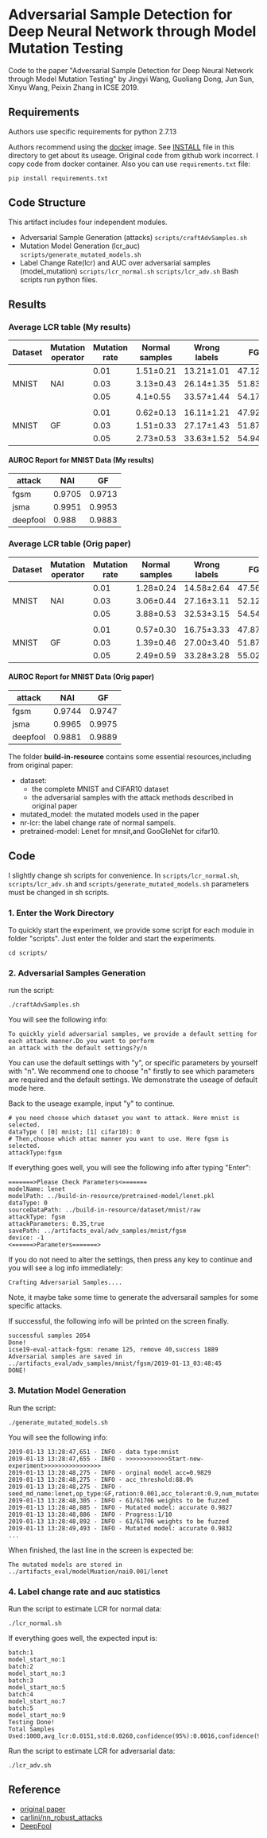 # Adversarial Sample Detection for Deep Neural Network through Model Mutation Testing

Code to the paper "Adversarial Sample Detection for Deep Neural Network through Model Mutation Testing" by Jingyi Wang, Guoliang Dong, Jun Sun, Xinyu Wang, Peixin Zhang in ICSE 2019.

## Requirements

Authors use specific requirements for python 2.7.13  

Authors recommend using the [docker](https://hub.docker.com/r/dgl2019/icse2019-artifacts) image. See [INSTALL](./INSTALL.md) file in this directory to get about its useage.
Original code from github work incorrect. I copy code from docker container. 
Also you can use `requirements.txt` file:
```
pip install requirements.txt
```

## Code Structure

This artifact includes four independent modules.

- Adversarial Sample Generation (attacks) `scripts/craftAdvSamples.sh`
- Mutation Model Generation (lcr_auc) `scripts/generate_mutated_models.sh`
- Label Change Rate(lcr) and AUC over adversarial samples (model_mutation) `scripts/lcr_normal.sh` `scripts/lcr_adv.sh`
Bash scripts run python files.

## Results
### Average LCR table (My results)  
| Dataset | Mutation operator | Mutation rate | Normal samples | Wrong labels | FGSM       | JSMA       | deepfool   |
|---------|-------------------|---------------|----------------|--------------|------------|------------|------------|
|         |                   | 0.01          | 1.51±0.21      | 13.21±1.01   | 47.12±2.35 | 50.17±2.28 | 37.67±2.11 |
| MNIST   | NAI               | 0.03          | 3.13±0.43      | 26.14±1.35   | 51.83±2.51 | 57.56±2.72 | 46.51±2.27 |
|         |                   | 0.05          | 4.1±0.55       | 33.57±1.44   | 54.17±2.61 | 59.13±2.91 | 50.15±2.43 |
|         |                   |               |                |              |            |            |            |
|         |                   | 0.01          | 0.62±0.13      | 16.11±1.21   | 47.92±2.41 | 56.22±2.33 | 41.03±2.21 |
| MNIST   | GF                | 0.03          | 1.51±0.33      | 27.17±1.43   | 51.87±2.59 | 59.94±2.75 | 48.13±2.37 |
|         |                   | 0.05          | 2.73±0.53      | 33.63±1.52   | 54.94±2.72 | 62.41±2.84 | 51.55±2.64 |

#### AUROC Report for MNIST Data (My results)
| attack   | NAI    | GF     |
|----------|--------|--------|
| fgsm     | 0.9705 | 0.9713 |
| jsma     | 0.9951 | 0.9953 |
| deepfool | 0.988  | 0.9883 |

### Average LCR table (Orig paper)  
| Dataset | Mutation operator | Mutation rate | Normal samples | Wrong labels | FGSM       | JSMA       | deepfool   |
|---------|-------------------|---------------|----------------|--------------|------------|------------|------------|
|         |                   | 0.01          | 1.28±0.24      | 14.58±2.64   | 47.56±3.56 | 50.80±2.46 | 37.62±2.83 |
| MNIST   | NAI               | 0.03          | 3.06±0.44      | 27.16±3.11   | 52.12±3.04 | 57.86±2.02 | 46.61±2.43 |
|         |                   | 0.05          | 3.88±0.53      | 32.53±3.15   | 54.54±2.80 | 59.07±1.95 | 50.30±2.24 |
|         |                   |               |                |              |            |            |            |
|         |                   | 0.01          | 0.57±0.30      | 16.75±3.33   | 47.87±3.54 | 56.39±2.14 | 41.07±2.76 |
| MNIST   | GF                | 0.03          | 1.39±0.46      | 27.00±3.40   | 51.87±3.10 | 60.64±1.85 | 48.06±2.41 |
|         |                   | 0.05          | 2.49±0.59      | 33.28±3.28   | 55.02±2.77 | 62.36±1.74 | 51.60±2.19 |

#### AUROC Report for MNIST Data (Orig paper)
| attack   | NAI    | GF     |
|----------|--------|--------|
| fgsm     | 0.9744 | 0.9747 |
| jsma     | 0.9965 | 0.9975 |
| deepfool | 0.9881 | 0.9889 |


The folder **build-in-resource** contains some essential resources,including from original paper: 

- dataset: 
	- the complete MNIST and CIFAR10 dataset
	- the adversarial samples with the attack methods described in original paper
- mutated_model: the mutated models used in the paper
- nr-lcr: the label change rate of normal sampels. 
- pretrained-model: Lenet for mnsit,and GooGleNet for cifar10.

## Code

I slightly change sh scripts for convenience. In `scripts/lcr_normal.sh`, `scripts/lcr_adv.sh` and `scripts/generate_mutated_models.sh` parameters must be changed in sh scripts.

### 1. Enter the Work Directory
To quickly start the experiment, we provide some script for each module in folder "scripts". Just enter the folder and start the experiments.

```
cd scripts/
```
### 2. Adversarial Samples Generation

run the script:

```
./craftAdvSamples.sh
```
You will see the following info:

```
To quickly yield adversarial samples, we provide a default setting for each attack manner.Do you want to perform
an attack with the default settings?y/n
```
You can use the default settings with "y", or specific parameters by yourself with "n". We recommend one to choose "n" firstly to see which parameters are required and the default settings. We demonstrate the useage of default mode here.

Back to the useage example, input "y" to continue.

```
# you need choose which dataset you want to attack. Here mnist is selected.
dataType ( [0] mnist; [1] cifar10): 0
# Then,choose which attac manner you want to use. Here fgsm is selected.
attackType:fgsm
```
If everything goes well, you will see the following info after typing "Enter":

```
=======>Please Check Parameters<=======
modelName: lenet
modelPath: ../build-in-resource/pretrained-model/lenet.pkl
dataType: 0
sourceDataPath: ../build-in-resource/dataset/mnist/raw
attackType: fgsm
attackParameters: 0.35,true
savePath: ../artifacts_eval/adv_samples/mnist/fgsm
device: -1
<======>Parameters=======>
```
If you do not need to alter the settings, then press any key to continue and you will see a log info immediately:

```
Crafting Adversarial Samples....
```
Note, it maybe take some time to generate the adversarail samples for some specific attacks.

If successful, the following info will be printed on the screen finally.

```
successful samples 2054
Done!
icse19-eval-attack-fgsm: rename 125, remove 40,success 1889
Adversarial samples are saved in ../artifacts_eval/adv_samples/mnist/fgsm/2019-01-13_03:48:45
DONE!
```

### 3. Mutation Model Generation
Run the script:

```
./generate_mutated_models.sh
```

You will see the following info:
```
2019-01-13 13:28:47,651 - INFO - data type:mnist
2019-01-13 13:28:47,655 - INFO - >>>>>>>>>>>>Start-new-experiment>>>>>>>>>>>>>>>>
2019-01-13 13:28:48,275 - INFO - orginal model acc=0.9829
2019-01-13 13:28:48,275 - INFO - acc_threshold:88.0%
2019-01-13 13:28:48,275 - INFO - seed_md_name:lenet,op_type:GF,ration:0.001,acc_tolerant:0.9,num_mutated:10
2019-01-13 13:28:48,305 - INFO - 61/61706 weights to be fuzzed
2019-01-13 13:28:48,885 - INFO - Mutated model: accurate 0.9827
2019-01-13 13:28:48,886 - INFO - Progress:1/10
2019-01-13 13:28:48,892 - INFO - 61/61706 weights to be fuzzed
2019-01-13 13:28:49,493 - INFO - Mutated model: accurate 0.9832
...
```
When finished, the last line in the screen is expected be:
```
The mutated models are stored in ../artifacts_eval/modelMuation/nai0.001/lenet
```

### 4. Label change rate and auc statistics
Run the script to estimate LCR for normal data:

```
./lcr_normal.sh
```
If everything goes well, the expected input is:

```
batch:1
model_start_no:1
batch:2
model_start_no:3
batch:3
model_start_no:5
batch:4
model_start_no:7
batch:5
model_start_no:9
Testing Done!
Total Samples Used:1000,avg_lcr:0.0151,std:0.0260,confidence(95%):0.0016,confidence(98%):0.0019,confidence(99%):0.0021
```
Run the script to estimate LCR for adversarial data:

```
./lcr_adv.sh
```

## Reference
- [original paper](https://arxiv.org/pdf/1812.05793v2.pdf)
- [carlini/nn_robust_attacks](https://github.com/carlini/nn_robust_attacks)
- [DeepFool](https://github.com/paulasquin/DeepFool)













 
